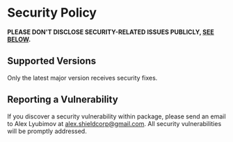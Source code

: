 # Security Policy

**PLEASE DON'T DISCLOSE SECURITY-RELATED ISSUES PUBLICLY, [SEE BELOW](#reporting-a-vulnerability).**

## Supported Versions

Only the latest major version receives security fixes.

## Reporting a Vulnerability

If you discover a security vulnerability within package, please send an email to Alex Lyubimov at alex.shieldcorp@gmail.com. All security vulnerabilities will be promptly addressed.
